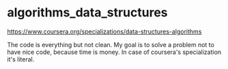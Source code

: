 # algorithms_data_structures
https://www.coursera.org/specializations/data-structures-algorithms

The code is everything but not clean. My goal is to solve a problem not to have nice code, because time is money. In case of coursera's specialization it's literal.
